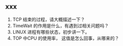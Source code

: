 ## xxx

1. TCP 结束的过程，请大概描述一下？
2. TimeWait  的作用是什么，有遇到过相关问题吗？
3. LINUX 进程有哪些状态，初步讲一下。
4. TOP 中CPU 的使用率， 这值是怎么回事，从哪来的？
